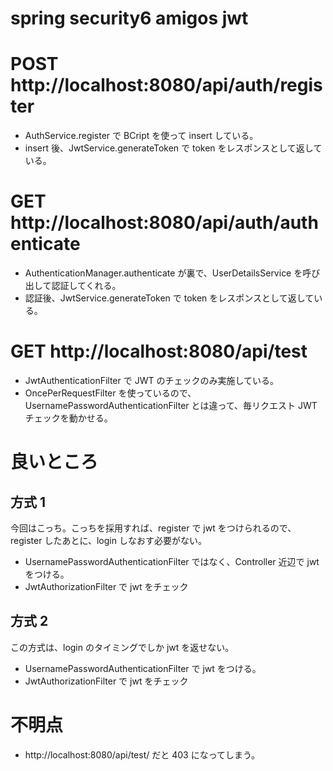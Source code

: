# spring security6 amigos jwt

# POST http://localhost:8080/api/auth/register

- AuthService.register で BCript を使って insert している。
- insert 後、JwtService.generateToken で token をレスポンスとして返している。

# GET http://localhost:8080/api/auth/authenticate

- AuthenticationManager.authenticate が裏で、UserDetailsService を呼び出して認証してくれる。
- 認証後、JwtService.generateToken で token をレスポンスとして返している。

# GET http://localhost:8080/api/test

- JwtAuthenticationFilter で JWT のチェックのみ実施している。
- OncePerRequestFilter を使っているので、UsernamePasswordAuthenticationFilter とは違って、毎リクエスト JWT チェックを動かせる。

# 良いところ

## 方式 1

今回はこっち。こっちを採用すれば、register で jwt をつけられるので、<br>
register したあとに、login しなおす必要がない。

- UsernamePasswordAuthenticationFilter ではなく、Controller 近辺で jwt をつける。
- JwtAuthorizationFilter で jwt をチェック

## 方式 2

この方式は、login のタイミングでしか jwt を返せない。

- UsernamePasswordAuthenticationFilter で jwt をつける。
- JwtAuthorizationFilter で jwt をチェック

# 不明点

- http://localhost:8080/api/test/ だと 403 になってしまう。
